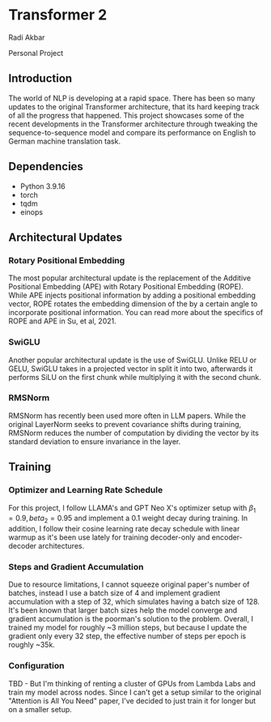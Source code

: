 # Transformer 2
Radi Akbar

Personal Project

## Introduction
The world of NLP is developing at a rapid space. There has been so many updates to the original Transformer architecture, that its hard keeping track of all the progress that happened. This project showcases some of the recent developments in the Transformer architecture through tweaking the sequence-to-sequence model and compare its performance on English to German machine translation task.

## Dependencies
* Python 3.9.16
* torch 
* tqdm
* einops

## Architectural Updates
### Rotary Positional Embedding
The most popular architectural update is the replacement of the Additive Positional Embedding (APE) with Rotary Positional Embedding (ROPE). While APE injects positional information by adding a positional embedding vector, ROPE rotates the embedding dimension of the by a certain angle to incorporate positional information. You can read more about the specifics of ROPE and APE in Su, et al, 2021.

### SwiGLU
Another popular architectural update is the use of SwiGLU. Unlike RELU or GELU, SwiGLU takes in a projected vector in split it into two, afterwards it performs SiLU on the first chunk while multiplying it with the second chunk.

### RMSNorm
RMSNorm has recently been used more often in LLM papers. While the original LayerNorm seeks to prevent covariance shifts during training, RMSNorm reduces the number of computation by dividing the vector by its standard deviation to ensure invariance in the layer.

## Training
### Optimizer and Learning Rate Schedule
For this project, I follow LLAMA's and GPT Neo X's optimizer setup with $\beta_1 = 0.9, beta_2 = 0.95$ and implement a 0.1 weight decay during training.
In addition, I follow their cosine learning rate decay schedule with linear warmup as it's been use lately for training decoder-only and encoder-decoder architectures.

### Steps and Gradient Accumulation
Due to resource limitations, I cannot squeeze original paper's number of batches, instead I use a batch size of 4 and implement gradient accumulation with a step of 32, which simulates having a batch size of 128. It's been known that larger batch sizes help the model converge and gradient accumulation is the poorman's solution to the problem. Overall, I trained my model for roughly ~3 million steps, but because I update the gradient only every 32 step, the effective number of steps per epoch is roughly ~35k.

### Configuration
TBD - But I'm thinking of renting a cluster of GPUs from Lambda Labs and train my model across nodes. Since I can't get a setup similar to the original "Attention is All You Need" paper, I've decided to just train it for longer but on a smaller setup.
